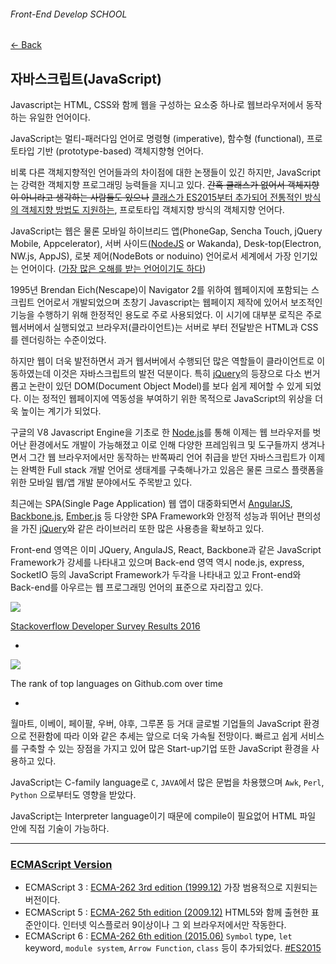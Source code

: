 ###### Front-End Develop SCHOOL

[← Back](README.md)

## 자바스크립트(JavaScript)

Javascript는 HTML, CSS와 함께 웹을 구성하는 요소중 하나로 웹브라우저에서 동작하는 유일한 언어이다.

JavaScript는 멀티-패러다임 언어로 명령형 (imperative), 함수형 (functional), 프로토타입 기반 (prototype-based) 객체지향형 언어다.

비록 다른 객체지향적인 언어들과의 차이점에 대한 논쟁들이 있긴 하지만, JavaScript는 강력한 객체지향 프로그래밍 능력들을 지니고 있다. <del>간혹 클래스가 없어서 객체지향이 아니라고 생각하는 사람들도 있으나</del> <ins>클래스가 ES2015부터 추가되어 전통적인 방식의 객체지향 방법도 지원하는</ins>, 프로토타입 객체지향 방식의 객체지향 언어다.

JavaScript는 웹은 물론 모바일 하이브리드 앱(PhoneGap, Sencha Touch, jQuery Mobile, Appcelerator), 서버 사이드([NodeJS](http://nodejs.org/) or Wakanda), Desk-top(Electron, NW.js, AppJS), 로봇 제어(NodeBots or noduino) 언어로서 세계에서 가장 인기있는 언어이다. ([가장 많은 오해를 받는 언어이기도 하다](http://javascript.crockford.com/javascript.html))

1995년 Brendan Eich(Nescape)이 Navigator 2를 위하여 웹페이지에 포함되는 스크립트 언어로서 개발되었으며 초창기 Javascript는 웹페이지 제작에 있어서 보조적인 기능을 수행하기 위해 한정적인 용도로 주로 사용되었다. 이 시기에 대부분 로직은 주로 웹서버에서 실행되었고 브라우저(클라이언트)는 서버로 부터 전달받은 HTML과 CSS를 렌더링하는 수준이었다.

하지만 웹이 더욱 발전하면서 과거 웹서버에서 수행되던 많은 역할들이 클라이언트로 이동하였는데 이것은 자바스크립트의 발전 덕분이다. 특히 [jQuery](http://jquery.com/)의 등장으로 다소 번거롭고 논란이 있던 DOM(Document Object Model)를 보다 쉽게 제어할 수 있게 되었다. 이는 정적인 웹페이지에 역동성을 부여하기 위한 목적으로 JavaScript의 위상을 더욱 높이는 계기가 되었다.

구글의 V8 Javascript Engine을 기초로 한 [Node.js](http://nodejs.org/)를 통해 이제는 웹 브라우저를 벗어난 환경에서도 개발이 가능해졌고 이로 인해 다양한 프레임워크 및 도구들까지 생겨나면서 그간 웹 브라우저에서만 동작하는 반쪽짜리 언어 취급을 받던 자바스크립트가 이제는 완벽한 Full stack 개발 언어로 생태계를 구축해나가고 있음은 물론 크로스 플랫폼을 위한 모바일 웹/앱 개발 분야에서도 주목받고 있다.

최근에는 SPA(Single Page Application) 웹 앱이 대중화되면서 [AngularJS](https://angularjs.org/), [Backbone.js](http://backbonejs.org/), [Ember.js](http://emberjs.com/) 등 다양한 SPA Framework와 안정적 성능과 뛰어난 편의성을 가진 [jQuery](http://jquery.com)와 같은 라이브러리 또한 많은 사용층을 확보하고 있다.

Front-end 영역은 이미 JQuery, AngulaJS, React, Backbone과 같은 JavaScript Framework가 강세를 나타내고 있으며 Back-end 영역 역시 node.js, express, SocketIO 등의 JavaScript Framework가 두각을 나타내고 있고 Front-end와 Back-end를 아우르는 웹 프로그래밍 언어의 표준으로 자리잡고 있다.

![](../Assets/most-Popular-technologies.png)

[Stackoverflow Developer Survey Results 2016](http://stackoverflow.com/research/developer-survey-2016#technology)

-

![](../Assets/rank_of_top_language_github.png)

The rank of top languages on Github.com over time

-

월마트, 이베이, 페이팔, 우버, 야후, 그루폰 등 거대 글로벌 기업들의 JavaScript 환경으로 전환함에 따라 이와 같은 추세는 앞으로 더욱 가속될 전망이다. 빠르고 쉽게 서비스를 구축할 수 있는 장점을 가지고 있어 많은 Start-up기업 또한 JavaScript 환경을 사용하고 있다.

JavaScript는 C-family language로 `C`, `JAVA`에서 많은 문법을 차용했으며 `Awk`, `Perl`, `Python` 으로부터도 영향을 받았다.

JavaScript는 Interpreter language이기 때문에 compile이 필요없어 HTML 파일 안에 직접 기술이 가능하다.

---

### [ECMAScript Version](https://developer.mozilla.org/ko/docs/Web/JavaScript/%EC%96%B8%EC%96%B4_%EB%A6%AC%EC%86%8C%EC%8A%A4)

- ECMAScript 3 : [ECMA-262 3rd edition (1999.12)](http://www.ecma-international.org/publications/files/ECMA-ST-ARCH/ECMA-262,%203rd%20edition,%20December%201999.pdf) 가장 범용적으로 지원되는 버전이다.
- ECMAScript 5 : [ECMA-262 5th edition (2009.12)](http://www.ecma-international.org/publications/files/ECMA-ST-ARCH/ECMA-262%205th%20edition%20December%202009.pdf) HTML5와 함께 출현한 표준안이다. 인터넷 익스플로러 9이상이나 그 외 브라우저에서만 작동한다.
- ECMAScript 6 : [ECMA-262 6th edition (2015.06)](http://www.ecma-international.org/ecma-262/6.0/ECMA-262.pdf) `Symbol` type, `let` keyword, `module system`, `Arrow Function`, `class` 등이 추가되었다. [#ES2015](http://es6-features.org/)